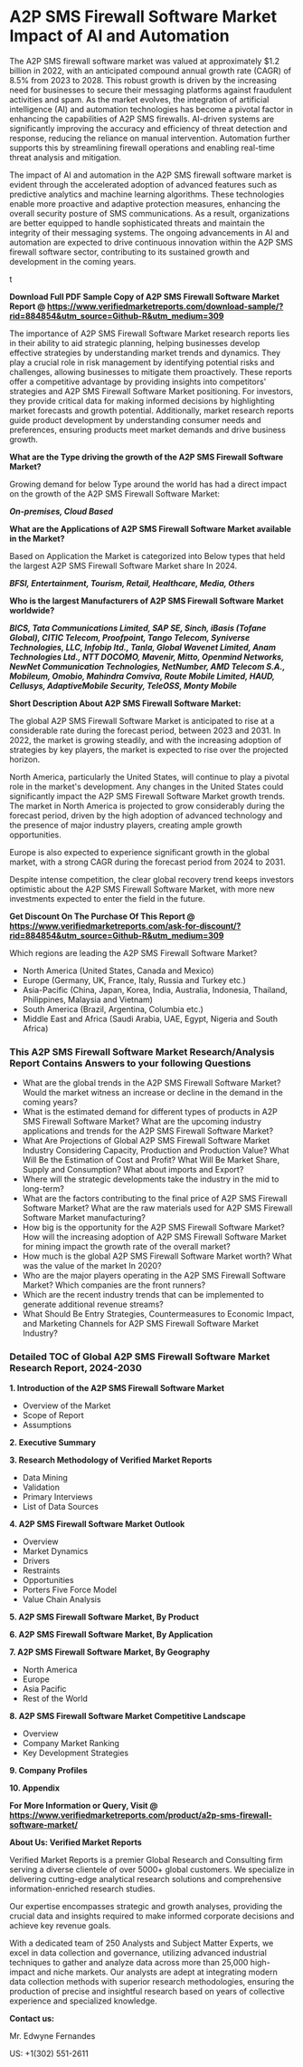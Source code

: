<meta name="title" content="Global A2P SMS Firewall Software Market Impact of AI and Automation"><meta name="description" content="The A2P SMS firewall software market was valued at approximately $1.2 billion in 2022, with an anticipated compound annual growth rate (CAGR) of 8.5% from 2023 to 2028"><meta name="title" content="A2P SMS Firewall Software Market Size, Share, Scope, Trends, Growth, Opportunities, Analysis, Forecast"><h1>A2P SMS Firewall Software Market Impact of AI and Automation</h1><p>The A2P SMS firewall software market was valued at approximately $1.2 billion in 2022, with an anticipated compound annual growth rate (CAGR) of 8.5% from 2023 to 2028. This robust growth is driven by the increasing need for businesses to secure their messaging platforms against fraudulent activities and spam. As the market evolves, the integration of artificial intelligence (AI) and automation technologies has become a pivotal factor in enhancing the capabilities of A2P SMS firewalls. AI-driven systems are significantly improving the accuracy and efficiency of threat detection and response, reducing the reliance on manual intervention. Automation further supports this by streamlining firewall operations and enabling real-time threat analysis and mitigation.</p><p>The impact of AI and automation in the A2P SMS firewall software market is evident through the accelerated adoption of advanced features such as predictive analytics and machine learning algorithms. These technologies enable more proactive and adaptive protection measures, enhancing the overall security posture of SMS communications. As a result, organizations are better equipped to handle sophisticated threats and maintain the integrity of their messaging systems. The ongoing advancements in AI and automation are expected to drive continuous innovation within the A2P SMS firewall software sector, contributing to its sustained growth and development in the coming years.</p>t</p><p id="" class=""><strong>Download Full PDF Sample Copy of A2P SMS Firewall Software Market Report @ <a href="https://www.verifiedmarketreports.com/download-sample/?rid=884854&utm_source=Github-R&utm_medium=309" target="_blank">https://www.verifiedmarketreports.com/download-sample/?rid=884854&utm_source=Github-R&utm_medium=309</a></strong></p><p>The importance of&nbsp;A2P SMS Firewall Software Market research reports lies in their ability to aid strategic planning, helping businesses develop effective strategies by understanding market trends and dynamics. They play a crucial role in risk management by identifying potential risks and challenges, allowing businesses to mitigate them proactively. These reports offer a competitive advantage by providing insights into competitors' strategies and A2P SMS Firewall Software Market positioning. For investors, they provide critical data for making informed decisions by highlighting market forecasts and growth potential. Additionally, market research reports guide product development by understanding consumer needs and preferences, ensuring products meet market demands and drive business growth.</p><p><strong>What are the&nbsp;Type driving the growth of the A2P SMS Firewall Software Market?</strong></p><p id="" class="">Growing demand for below Type around the world has had a direct impact on the growth of the A2P SMS Firewall Software Market:</p><em><strong>On-premises, Cloud Based</strong></em></p><strong>What are the&nbsp;Applications&nbsp;of A2P SMS Firewall Software Market available in the Market?</strong></p><p id="" class="">Based on Application the Market is categorized into Below types that held the largest A2P SMS Firewall Software Market share In 2024.</p><em><strong>BFSI, Entertainment, Tourism, Retail, Healthcare, Media, Others</strong></em></p><strong>Who is the largest Manufacturers of A2P SMS Firewall Software Market worldwide?</strong></p><p><em><strong>BICS, Tata Communications Limited, SAP SE, Sinch, iBasis (Tofane Global), CITIC Telecom, Proofpoint, Tango Telecom, Syniverse Technologies, LLC, Infobip ltd., Tanla, Global Wavenet Limited, Anam Technologies Ltd., NTT DOCOMO, Mavenir, Mitto, Openmind Networks, NewNet Communication Technologies, NetNumber, AMD Telecom S.A., Mobileum, Omobio, Mahindra Comviva, Route Mobile Limited, HAUD, Cellusys, AdaptiveMobile Security, TeleOSS, Monty Mobile</strong></em></p><p id="" class=""><strong>Short Description About A2P SMS Firewall Software Market:</strong></p><p>The global A2P SMS Firewall Software Market is anticipated to rise at a considerable rate during the forecast period, between 2023 and 2031. In 2022, the market is growing steadily, and with the increasing adoption of strategies by key players, the market is expected to rise over the projected horizon.</p><p>North America, particularly the United States, will continue to play a pivotal role in the market's development. Any changes in the United States could significantly impact the A2P SMS Firewall Software Market growth trends. The market in North America is projected to grow considerably during the forecast period, driven by the high adoption of advanced technology and the presence of major industry players, creating ample growth opportunities.</p><p>Europe is also expected to experience significant growth in the global market, with a strong CAGR during the forecast period from 2024 to 2031.</p><p>Despite intense competition, the clear global recovery trend keeps investors optimistic about the A2P SMS Firewall Software Market, with more new investments expected to enter the field in the future.</p><p id="" class=""><strong>Get Discount On The Purchase Of This Report @ <a href="https://www.verifiedmarketreports.com/ask-for-discount/?rid=884854&utm_source=Github-R&utm_medium=309" target="_blank">https://www.verifiedmarketreports.com/ask-for-discount/?rid=884854&utm_source=Github-R&utm_medium=309</a></strong></p>Which regions are leading the A2P SMS Firewall Software Market?</p><ul><li>North America (United States, Canada and Mexico)</li><li>Europe (Germany, UK, France, Italy, Russia and Turkey etc.)</li><li>Asia-Pacific (China, Japan, Korea, India, Australia, Indonesia, Thailand, Philippines, Malaysia and Vietnam)</li><li>South America (Brazil, Argentina, Columbia etc.)</li><li>Middle East and Africa (Saudi Arabia, UAE, Egypt, Nigeria and South Africa)</li></ul><h3 id="" class="">This A2P SMS Firewall Software Market Research/Analysis Report Contains Answers to your following Questions</h3><ul><li>What are the global trends in the A2P SMS Firewall Software Market? Would the market witness an increase or decline in the demand in the coming years?</li><li>What is the estimated demand for different types of products in A2P SMS Firewall Software Market? What are the upcoming industry applications and trends for the A2P SMS Firewall Software Market?</li><li>What Are Projections of Global A2P SMS Firewall Software Market Industry Considering Capacity, Production and Production Value? What Will Be the Estimation of Cost and Profit? What Will Be Market Share, Supply and Consumption? What about imports and Export?</li><li>Where will the strategic developments take the industry in the mid to long-term?</li><li>What are the factors contributing to the final price of A2P SMS Firewall Software Market? What are the raw materials used for A2P SMS Firewall Software Market manufacturing?</li><li>How big is the opportunity for the A2P SMS Firewall Software Market? How will the increasing adoption of A2P SMS Firewall Software Market for mining impact the growth rate of the overall market?</li><li>How much is the global A2P SMS Firewall Software Market worth? What was the value of the market In 2020?</li><li>Who are the major players operating in the A2P SMS Firewall Software Market? Which companies are the front runners?</li><li>Which are the recent industry trends that can be implemented to generate additional revenue streams?</li><li>What Should Be Entry Strategies, Countermeasures to Economic Impact, and Marketing Channels for A2P SMS Firewall Software Market Industry?</li></ul><h3 id="" class="">Detailed TOC of Global A2P SMS Firewall Software Market Research Report, 2024-2030</h3><p id="" class=""><strong>1. Introduction of the A2P SMS Firewall Software Market</strong></p><ul><li>Overview of the Market</li><li>Scope of Report</li><li>Assumptions</li></ul><p id="" class=""><strong>2. Executive Summary</strong></p><p id="" class=""><strong>3. Research Methodology of Verified Market Reports</strong></p><ul><li>Data Mining</li><li>Validation</li><li>Primary Interviews</li><li>List of Data Sources</li></ul><p id="" class=""><strong>4. A2P SMS Firewall Software Market Outlook</strong></p><ul><li>Overview</li><li>Market Dynamics</li><li>Drivers</li><li>Restraints</li><li>Opportunities</li><li>Porters Five Force Model</li><li>Value Chain Analysis</li></ul><p id="" class=""><strong>5. A2P SMS Firewall Software Market, By Product</strong></p><p id="" class=""><strong>6. A2P SMS Firewall Software Market, By Application</strong></p><p id="" class=""><strong>7. A2P SMS Firewall Software Market, By Geography</strong></p><ul><li>North America</li><li>Europe</li><li>Asia Pacific</li><li>Rest of the World</li></ul><p id="" class=""><strong>8. A2P SMS Firewall Software Market Competitive Landscape</strong></p><ul><li>Overview</li><li>Company Market Ranking</li><li>Key Development Strategies</li></ul><p id="" class=""><strong>9. Company Profiles</strong></p><p id="" class=""><strong>10. Appendix</strong></p><p id="" class=""><strong>For More Information or Query, Visit @ <a href="https://www.verifiedmarketreports.com/product/a2p-sms-firewall-software-market/" target="_blank">https://www.verifiedmarketreports.com/product/a2p-sms-firewall-software-market/</a></strong></p><p id="" class=""><strong>About Us: Verified Market Reports</strong></p><p id="" class="">Verified Market Reports is a premier Global Research and Consulting firm serving a diverse clientele of over 5000+ global customers. We specialize in delivering cutting-edge analytical research solutions and comprehensive information-enriched research studies.</p><p id="" class="">Our expertise encompasses strategic and growth analyses, providing the crucial data and insights required to make informed corporate decisions and achieve key revenue goals.</p><p id="" class="">With a dedicated team of 250 Analysts and Subject Matter Experts, we excel in data collection and governance, utilizing advanced industrial techniques to gather and analyze data across more than 25,000 high-impact and niche markets. Our analysts are adept at integrating modern data collection methods with superior research methodologies, ensuring the production of precise and insightful research based on years of collective experience and specialized knowledge.</p><p id="" class=""><strong>Contact us:</strong></p><p id="" class="">Mr. Edwyne Fernandes</p><p id="" class="">US: +1(302) 551-2611</p>